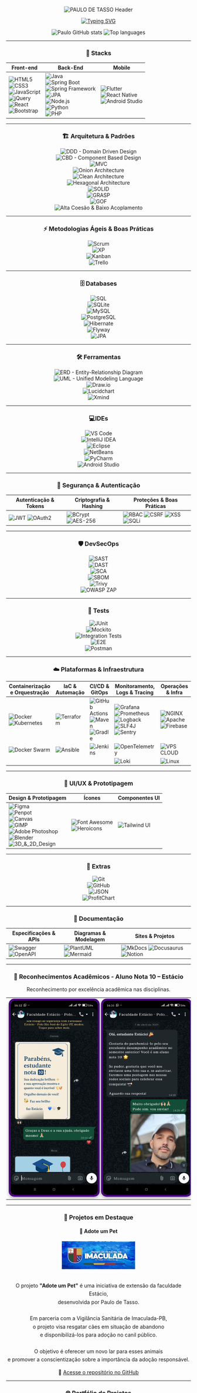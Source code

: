 <div align="center">
  
<img src="data:image/svg+xml;utf8,<svg xmlns='http://www.w3.org/2000/svg' width='1' height='160'></svg>" alt="" />

  <img
    width="100%"
    src="https://capsule-render.vercel.app/api?type=waving&color=0:0A192F,100:00B4D8&height=180&section=header&text=PAULO+DE+TASSO&fontSize=30&fontColor=ffffff&animation=twinkling&fontAlignY=35"
    alt="PAULO DE TASSO Header"
  />

[![Typing SVG](https://readme-typing-svg.demolab.com/?color=ffffff&size=35&center=true&vCenter=true&width=1000&lines=Ol%C3%A1%2C+Eu+Sou+Paulo+de+Tasso;Engenheiro+de+Software+em+forma%C3%A7%C3%A3o;FullStack+Developer;Seja+Bem-vindo%21%F0%9F%8E%89)](https://github.com/PauloDeTasso)

  <img width="465px" height="140px" src="https://github-readme-stats.vercel.app/api?username=PauloDeTasso&show_icons=true&count_private=true&hide_border=true&title_color=1B998B&icon_color=1B998B&text_color=ffffff&bg_color=0a0c10&hide=contribs&include_all_commits=true&rank_icon=github" alt="Paulo GitHub stats" />
  <img width="427px" height="200px" src="https://github-readme-stats.vercel.app/api/top-langs/?username=PauloDeTasso&layout=compact&hide_border=true&title_color=1B998B&text_color=ffffff&bg_color=0a0c10" alt="Top languages"/>

---

### 🚀 **Stacks**

| Front-end | Back-End | Mobile |
| - | - | - |
| ![HTML5](https://img.shields.io/badge/HTML5-E34F26?style=for-the-badge&logo=html5&logoColor=white) <br> ![CSS3](https://img.shields.io/badge/CSS3-1572B6?style=for-the-badge&logo=css3&logoColor=white) <br> ![JavaScript](https://img.shields.io/badge/JavaScript-F7DF1E?style=for-the-badge&logo=javascript&logoColor=black) <br> ![jQuery](https://img.shields.io/badge/jQuery-0769AD?style=for-the-badge&logo=jquery&logoColor=white) <br> ![React](https://img.shields.io/badge/React-20232A?style=for-the-badge&logo=react&logoColor=61DAFB) <br> ![Bootstrap](https://img.shields.io/badge/Bootstrap-7952B3?style=for-the-badge&logo=bootstrap&logoColor=white) | ![Java](https://img.shields.io/badge/Java-ED8B00?style=for-the-badge&logo=java&logoColor=white) <br> ![Spring Boot](https://img.shields.io/badge/Spring_Boot-6DB33F?style=for-the-badge&logo=springboot&logoColor=white) <br> ![Spring Framework](https://img.shields.io/badge/Spring-6DB33F?style=for-the-badge&logo=spring&logoColor=white) <br> ![JPA](https://img.shields.io/badge/JPA-6DB33F?style=for-the-badge&logo=java&logoColor=white) <br> ![Node.js](https://img.shields.io/badge/Node.js-339933?style=for-the-badge&logo=nodedotjs&logoColor=white) <br> ![Python](https://img.shields.io/badge/Python-3776AB?style=for-the-badge&logo=python&logoColor=white) <br> ![PHP](https://img.shields.io/badge/PHP-777BB4?style=for-the-badge&logo=php&logoColor=white) | ![Flutter](https://img.shields.io/badge/Flutter-02569B?style=for-the-badge&logo=flutter&logoColor=white) <br> ![React Native](https://img.shields.io/badge/React_Native-20232A?style=for-the-badge&logo=react&logoColor=61DAFB) <br> ![Android Studio](https://img.shields.io/badge/Android_Studio-3DDC84?style=for-the-badge&logo=android&logoColor=white) |

---

### 🏗️ **Arquitetura & Padrões**

![DDD - Domain Driven Design](https://img.shields.io/badge/DDD-Domain%20Driven%20Design-6f42c1?style=for-the-badge)  
![CBD - Component Based Design](https://img.shields.io/badge/CBD-Component%20Based%20Design-0078d4?style=for-the-badge)  
![MVC](https://img.shields.io/badge/MVC-Model%2C%20View%2C%20Controller-4B0082?style=for-the-badge)  
![Onion Architecture](https://img.shields.io/badge/Onion-Architecture-ff69b4?style=for-the-badge)  
![Clean Architecture](https://img.shields.io/badge/Clean-Architecture-2ca02c?style=for-the-badge)  
![Hexagonal Architecture](https://img.shields.io/badge/Hexagonal-Architecture-f4b400?style=for-the-badge)  
![SOLID](https://img.shields.io/badge/SOLID-Principles-1f77b4?style=for-the-badge)  
![GRASP](https://img.shields.io/badge/GRASP-Principles-9467bd?style=for-the-badge)  
![GOF](https://img.shields.io/badge/GOF-Design%20Patterns-ff7f0e?style=for-the-badge)  
![Alta Coesão & Baixo Acoplamento](https://img.shields.io/badge/High%20Cohesion-Low%20Coupling-17becf?style=for-the-badge)

---

### ⚡ **Metodologias Ágeis & Boas Práticas**

![Scrum](https://img.shields.io/badge/Scrum-Agile-6f42c1?style=for-the-badge)  
![XP](https://img.shields.io/badge/Extreme%20Programming-Agile-9467bd?style=for-the-badge)  
![Kanban](https://img.shields.io/badge/Kanban-Agile-0078d4?style=for-the-badge)  
![Trello](https://img.shields.io/badge/Trello-Agile-0052CC?style=for-the-badge&logo=trello&logoColor=white)

---

### 🗄️ **Databases**

![SQL](https://img.shields.io/badge/SQL-003B57?style=for-the-badge)  
![SQLite](https://img.shields.io/badge/SQLite-003B57?style=for-the-badge&logo=sqlite&logoColor=white)  
![MySQL](https://img.shields.io/badge/MySQL-4479A1?style=for-the-badge&logo=mysql&logoColor=white)  
![PostgreSQL](https://img.shields.io/badge/PostgreSQL-316192?style=for-the-badge&logo=postgres&logoColor=white)  
![Hibernate](https://img.shields.io/badge/Hibernate-59666C?style=for-the-badge&logo=hibernate&logoColor=white)  
![Flyway](https://img.shields.io/badge/Flyway-CC0200?style=for-the-badge&logo=flyway&logoColor=white)  
![JPA](https://img.shields.io/badge/JPA-6B8E23?style=for-the-badge)  

---

<div align="center">

### 🛠️ **Ferramentas**
![ERD - Entity-Relationship Diagram](https://img.shields.io/badge/ERD-Entity%20Relationship%20Diagram-FF8C00?style=for-the-badge)  
![UML - Unified Modeling Language](https://img.shields.io/badge/UML-Unified%20Modeling%20Language-00CED1?style=for-the-badge)  
![Draw.io](https://img.shields.io/badge/Draw.io-F08705?style=for-the-badge&logo=diagramsdotnet&logoColor=white)  
![Lucidchart](https://img.shields.io/badge/Lucidchart-2D2D2D?style=for-the-badge&logo=lucidchart&logoColor=F96D00)  
![Xmind](https://img.shields.io/badge/Xmind-FF4B4B?style=for-the-badge&logo=xmind&logoColor=white)  

</div>

---

<div align="center">

### 💻**IDEs**

![VS Code](https://img.shields.io/badge/VS%20Code-007ACC?style=for-the-badge&logo=visualstudiocode&logoColor=white)  
![IntelliJ IDEA](https://img.shields.io/badge/IntelliJ_IDEA-000000?style=for-the-badge&logo=intellijidea&logoColor=white)  
![Eclipse](https://img.shields.io/badge/Eclipse-2C2255?style=for-the-badge&logo=eclipseide&logoColor=white)  
![NetBeans](https://img.shields.io/badge/NetBeans-2D3E50?style=for-the-badge&logo=apache-netbeans&logoColor=white)  
![PyCharm](https://img.shields.io/badge/PyCharm-000000?style=for-the-badge&logo=pycharm&logoColor=white)  
![Android Studio](https://img.shields.io/badge/Android_Studio-3DDC84?style=for-the-badge&logo=androidstudio&logoColor=white)  

</div>

---

### 🔐 **Segurança & Autenticação**

| Autenticação & Tokens | Criptografia & Hashing | Proteções & Boas Práticas |
|----------------------|----------------------|---------------------------|
| ![JWT](https://img.shields.io/badge/JWT-000000?style=for-the-badge&logo=JSONWebTokens&logoColor=white)  ![OAuth2](https://img.shields.io/badge/OAuth2-4285F4?style=for-the-badge&logo=oauth&logoColor=white) | ![BCrypt](https://img.shields.io/badge/BCrypt-FF6F00?style=for-the-badge)  ![AES-256](https://img.shields.io/badge/AES-256-0078D7?style=for-the-badge) | ![RBAC](https://img.shields.io/badge/RBAC-5A5A5A?style=for-the-badge)  ![CSRF](https://img.shields.io/badge/CSRF-Protected-F59E0B?style=for-the-badge)  ![XSS](https://img.shields.io/badge/XSS-Filtered-DC2626?style=for-the-badge)  ![SQLi](https://img.shields.io/badge/SQLi-Prevented-8B0000?style=for-the-badge) |

---

<div align="center">

### 🛡️ **DevSecOps**

![SAST](https://img.shields.io/badge/SAST-SAST-DC2626?style=for-the-badge)  
![DAST](https://img.shields.io/badge/DAST-DAST-F59E0B?style=for-the-badge)  
![SCA](https://img.shields.io/badge/SCA-Dependency%20Scan-0EA5A4?style=for-the-badge)  
![SBOM](https://img.shields.io/badge/SBOM-Software%20Bill%20of%20Materials-7C3AED?style=for-the-badge)  
![Trivy](https://img.shields.io/badge/Trivy-Scanner-1F2937?style=for-the-badge)  
![OWASP ZAP](https://img.shields.io/badge/OWASP%20ZAP-Security-FF5722?style=for-the-badge&logo=owasp&logoColor=white)

</div>

---

<div align="center">

### 🧪 **Tests**

![JUnit](https://img.shields.io/badge/JUnit-25A162?style=for-the-badge)  
![Mockito](https://img.shields.io/badge/Mockito-6B7280?style=for-the-badge)  
![Integration Tests](https://img.shields.io/badge/Integration%20Tests-0EA5A4?style=for-the-badge)  
![E2E](https://img.shields.io/badge/E2E-Playwright%20%7C%20Cypress-DB2777?style=for-the-badge)  
![Postman](https://img.shields.io/badge/Postman-FF6C37?style=for-the-badge&logo=postman&logoColor=white)

</div>

---

### ☁️ **Plataformas & Infraestrutura**

| Containerização e Orquestração | IaC & Automação | CI/CD & GitOps | Monitoramento, Logs & Tracing | Operações & Infra |
|-------------------------------|----------------|----------------|-------------------------------|-----------------|
| ![Docker](https://img.shields.io/badge/Docker-2496ED?style=for-the-badge&logo=docker&logoColor=white)  ![Kubernetes](https://img.shields.io/badge/Kubernetes-326ce5?style=for-the-badge&logo=kubernetes&logoColor=white) | ![Terraform](https://img.shields.io/badge/Terraform-7B42BC?style=for-the-badge&logo=terraform&logoColor=white) | ![GitHub Actions](https://img.shields.io/badge/GitHub_Actions-2088FF?style=for-the-badge&logo=githubactions&logoColor=white)  ![Maven](https://img.shields.io/badge/Maven-C71A36?style=for-the-badge&logo=apachemaven&logoColor=white)  ![Gradle](https://img.shields.io/badge/Gradle-02303A?style=for-the-badge&logo=gradle&logoColor=white) | ![Grafana](https://img.shields.io/badge/Grafana-F46800?style=for-the-badge&logo=grafana&logoColor=white)  ![Prometheus](https://img.shields.io/badge/Prometheus-E6522C?style=for-the-badge&logo=prometheus&logoColor=white)  ![Logback](https://img.shields.io/badge/Logback-DC382D?style=for-the-badge&logoColor=white)  ![SLF4J](https://img.shields.io/badge/SLF4J-5A5A5A?style=for-the-badge&logoColor=white)  ![Sentry](https://img.shields.io/badge/Sentry-362D59?style=for-the-badge&logo=sentry&logoColor=white) | ![NGINX](https://img.shields.io/badge/NGINX-009639?style=for-the-badge&logo=nginx&logoColor=white)  ![Apache](https://img.shields.io/badge/Apache-6BA335?style=for-the-badge&logo=apache&logoColor=white)  ![Firebase](https://img.shields.io/badge/Firebase-FFCA28?style=for-the-badge&logo=firebase&logoColor=black) |
| ![Docker Swarm](https://img.shields.io/badge/Docker_Swarm-2CA5E0?style=for-the-badge&logo=docker&logoColor=white) | ![Ansible](https://img.shields.io/badge/Ansible-000000?style=for-the-badge&logo=ansible&logoColor=white) | ![Jenkins](https://img.shields.io/badge/Jenkins-D24939?style=for-the-badge&logo=jenkins&logoColor=white) | ![OpenTelemetry](https://img.shields.io/badge/OpenTelemetry-4f62ad?style=for-the-badge&logo=opentelemetry&logoColor=white) | ![VPS CLOUD](https://img.shields.io/badge/VPS_CLOUD-00ADEF?style=for-the-badge&logo=linux&logoColor=white) |
|  |  |  | ![Loki](https://img.shields.io/badge/Loki-000000?style=for-the-badge&logo=grafana&logoColor=white) | ![Linux](https://img.shields.io/badge/Linux-FCC624?style=for-the-badge&logo=linux&logoColor=black) |

---

### 🎨 **UI/UX & Prototipagem**

| Design & Prototipagem | Ícones | Componentes UI |
|------------------------|--------|----------------|
| ![Figma](https://img.shields.io/badge/Figma-F24E1E?style=for-the-badge&logo=figma&logoColor=white)<br>![Penpot](https://img.shields.io/badge/Penpot-000000?style=for-the-badge&logo=penpot&logoColor=white)<br>![Canvas](https://img.shields.io/badge/Canvas-36C5F0?style=for-the-badge&logo=canvas&logoColor=white)<br>![GIMP](https://img.shields.io/badge/GIMP-5C5543?style=for-the-badge&logo=gimp&logoColor=white)<br>![Adobe Photoshop](https://img.shields.io/badge/Photoshop-31A8FF?style=for-the-badge&logo=adobephotoshop&logoColor=white)<br>![Blender](https://img.shields.io/badge/Blender-F5792A?style=for-the-badge&logo=blender&logoColor=white)<br>![3D_&_2D_Design](https://img.shields.io/badge/3D_%26_2D-Design-orange?style=for-the-badge) | ![Font Awesome](https://img.shields.io/badge/Font_Awesome-339AF0?style=for-the-badge&logo=fontawesome&logoColor=white)<br>![Heroicons](https://img.shields.io/badge/HeroIcons-0EA5E9?style=for-the-badge&logo=heroicons&logoColor=white) | ![Tailwind UI](https://img.shields.io/badge/Tailwind_UI-38B2AC?style=for-the-badge&logo=tailwindcss&logoColor=white) |

---

### 🔧 **Extras**

![Git](https://img.shields.io/badge/Git-F05032?style=for-the-badge&logo=git&logoColor=white)  
![GitHub](https://img.shields.io/badge/GitHub-181717?style=for-the-badge&logo=github&logoColor=white)  
![JSON](https://img.shields.io/badge/JSON-000000?style=for-the-badge&logo=json&logoColor=white)  
![ProfitChart](https://img.shields.io/badge/ProfitChart-NTSL-lightgrey?style=for-the-badge)

---

### 📖 **Documentação**

| Especificações & APIs | Diagramas & Modelagem | Sites & Projetos |
|------------------------|------------------------|------------------|
| ![Swagger](https://img.shields.io/badge/Swagger-85EA2D?style=for-the-badge&logo=swagger&logoColor=black)  ![OpenAPI](https://img.shields.io/badge/OpenAPI-6BA539?style=for-the-badge&logo=openapiinitiative&logoColor=white) | ![PlantUML](https://img.shields.io/badge/PlantUML-000000?style=for-the-badge&logo=plantuml&logoColor=white)  ![Mermaid](https://img.shields.io/badge/Mermaid-00B4D8?style=for-the-badge&logo=mermaid&logoColor=white) | ![MkDocs](https://img.shields.io/badge/MkDocs-000000?style=for-the-badge&logo=mkdocs&logoColor=white)  ![Docusaurus](https://img.shields.io/badge/Docusaurus-3ECC5F?style=for-the-badge&logo=docusaurus&logoColor=white)  ![Notion](https://img.shields.io/badge/Notion-000000?style=for-the-badge&logo=notion&logoColor=white) |

---
  
<div align="center">

  <h3>🏅 Reconhecimentos Acadêmicos - Aluno Nota 10 – Estácio</h3>
  <p>
    Reconhecimento por excelência acadêmica nas disciplinas.
  </p>

  <table>
    <tr>
      <td align="center">
        <a href="./estacio_reconhecimento2025.jpg" target="_blank">
          <img src="./estacio_reconhecimento2025.jpg" alt="Parabenização Estácio 2025" width="300px"
               style="border: 5px solid #4B0082; border-radius: 15px; box-shadow: 0 4px 8px rgba(0,0,0,0.3);" />
        </a>
      </td>
      <td align="center">
        <a href="./estacio_reconhecimento2024.jpg" target="_blank">
          <img src="./estacio_reconhecimento2024.jpg" alt="Parabenização Estácio 2024" width="300px"
               style="border: 5px solid #4B0082; border-radius: 15px; box-shadow: 0 4px 8px rgba(0,0,0,0.3);" />
        </a>
      </td>
    </tr>
  </table>

</div>

---

<div align="center">

  <h3>🐾 Projetos em Destaque</h3>

  <h4>🐶 Adote um Pet</h4>

  <img src="./logo-prefeitura1.jpg" alt="Logo Prefeitura" width="200px" /><br><br>

  <p align="center" style="max-width: 600px; line-height: 1.6;">
    O projeto <strong>"Adote um Pet"</strong> é uma iniciativa de extensão da faculdade Estácio,<br>
    desenvolvida por Paulo de Tasso.<br><br>
    Em parceria com a Vigilância Sanitária de Imaculada-PB,<br>
    o projeto visa resgatar cães em situação de abandono<br>
    e disponibilizá-los para adoção no canil público.<br><br>
    O objetivo é oferecer um novo lar para esses animais<br>
    e promover a conscientização sobre a importância da adoção responsável.
  </p>

  <p>
    🔗 <a href="https://github.com/PauloDeTasso/AdoteUmPet" target="_blank">
    Acesse o repositório no GitHub</a>
  </p>

</div>

---

### 🌐 Portfólio de Projetos
<div align="center">
  <img src="./SITE-001.jpg" alt="Portfolio" width="50%" />
  <p>Este link reúne <b>alguns dos projetos desenvolvidos por Paulo de Tasso</b></p>
  🌐 <a href="https://paulodetasso.github.io/projetos/">Visite o projeto online</a>
</div>

---

### 🌍 **Conecte-se comigo**

[![Instagram](https://img.shields.io/badge/Instagram-@pauloconsorcio-purple?style=for-the-badge&logo=instagram)](https://instagram.com/paulo_de_tasso)  
[![WhatsApp](https://img.shields.io/badge/WhatsApp-Atendimento-green?style=for-the-badge&logo=whatsapp)](https://wa.me/5583998454848)  
[![LinkedIn](https://img.shields.io/badge/LinkedIn-Paulo%20de%20Tasso-blue?style=for-the-badge&logo=linkedin)](https://linkedin.com/in/paulodetasso)

<br/>

<a href="https://github.com/PauloDeTasso">
  <img 
    width="100%" 
    src="https://capsule-render.vercel.app/api?type=waving&color=0:0A192F,100:00B4D8&height=180&section=footer&text=Paulo+de+Tasso+-+DevSecOps+-+FullStack+&fontSize=30&fontColor=ffffff&animation=twinkling&fontAlignY=55" 
    alt="Footer"
  />
</a>

<img src="data:image/svg+xml;utf8,<svg xmlns='http://www.w3.org/2000/svg' width='1' height='160'></svg>" alt="" />

</div>
